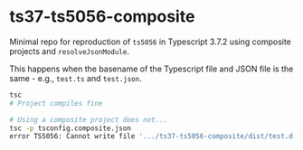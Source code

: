 # ts37-ts5056-composite

Minimal repo for reproduction of `ts5056` in Typescript 3.7.2 using
composite projects and `resolveJsonModule`.

This happens when the basename of the Typescript file and JSON file
is the same - e.g., `test.ts` and `test.json`.

```bash
tsc
# Project compiles fine

# Using a composite project does not...
tsc -p tsconfig.composite.json
error TS5056: Cannot write file '.../ts37-ts5056-composite/dist/test.d.ts' because it would be overwritten by multiple input files.
```
